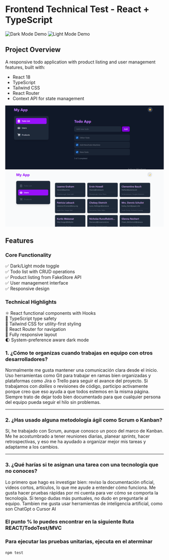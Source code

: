 # Frontend Technical Test - React + TypeScript

![Dark Mode Demo](demo-dark.gif) ![Light Mode Demo](demo-light.gif)

## Project Overview

A responsive todo application with product listing and user management features, built with:

- React 18
- TypeScript
- Tailwind CSS
- React Router
- Context API for state management

![alt text](image.png)
![alt text](image-1.png)
## Features

### Core Functionality
✅ Dark/Light mode toggle  
✅ Todo list with CRUD operations  
✅ Product listing from FakeStore API  
✅ User management interface  
✅ Responsive design  

### Technical Highlights
⚛️ React functional components with Hooks  
🔷 TypeScript type safety  
🎨 Tailwind CSS for utility-first styling  
🔗 React Router for navigation  
📱 Fully responsive layout  
🌓 System-preference aware dark mode  

### 1. ¿Cómo te organizas cuando trabajas en equipo con otros desarrolladores?

Normalmente me gusta mantener una comunicación clara desde el inicio. Uso herramientas como Git para trabajar en ramas bien organizadas y plataformas como Jira o Trello para seguir el avance del proyecto. Si trabajamos con *dailies* o revisiones de código, participo activamente porque creo que eso ayuda a que todos estemos en la misma página. Siempre trato de dejar todo bien documentado para que cualquier persona del equipo pueda seguir el hilo sin problemas.

---

### 2. ¿Has usado alguna metodología ágil como Scrum o Kanban?

Sí, he trabajado con Scrum, aunque conosco un poco del marco de Kanban. Me he acostumbrado a tener reuniones diarias, planear *sprints*, hacer retrospectivas, y eso me ha ayudado a organizar mejor mis tareas y adaptarme a los cambios. 

---

### 3. ¿Qué harías si te asignan una tarea con una tecnología que no conoces?

Lo primero que hago es investigar bien: reviso la documentación oficial, videos cortos, artículos, lo que me ayude a entender cómo funciona. Me gusta hacer pruebas rápidas por mi cuenta para ver cómo se comporta la tecnología. Si tengo dudas más puntuales, no dudo en preguntarle al equipo. Tambien me gusta usar herramientas de inteligencia artificial, como son ChatGpt o Cursor AI

### El punto % lo puedes encontrar en la siguiente Ruta REACT/TodoTest/MVC

### Para ejecutar las pruebas unitarias, ejecuta en el aterminar 
```bash
npm test
```